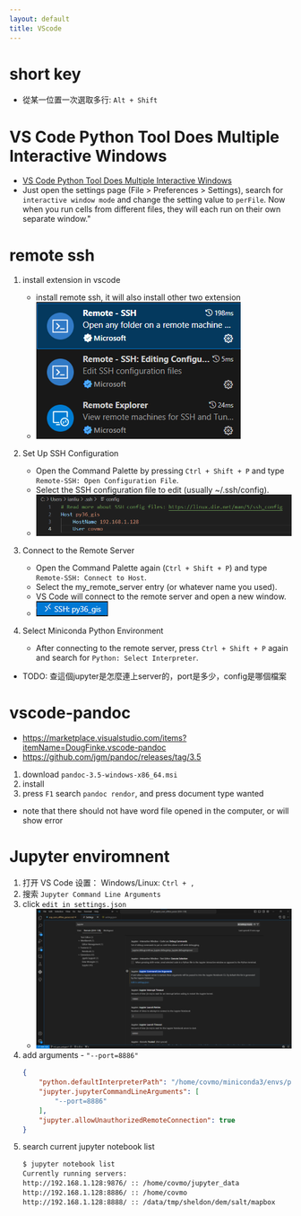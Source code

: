 ```yaml
---
layout: default
title: VScode
---
```

# short key
- 從某一位置一次選取多行: `Alt + Shift`

# VS Code Python Tool Does Multiple Interactive Windows
- [VS Code Python Tool Does Multiple Interactive Windows](https://visualstudiomagazine.com/articles/2020/08/13/vs-code-python.aspx)
- Just open the settings page (File > Preferences > Settings), search for `interactive window mode` and change the setting value to `perFile`. Now when you run cells from different files, they will each run on their own separate window."

# remote ssh
1. install extension in vscode
    - install remote ssh, it will also install other two extension
    - ![alt text](/assests/images/tools/vscode-1.png)

2. Set Up SSH Configuration
    - Open the Command Palette by pressing `Ctrl + Shift + P` and type `Remote-SSH: Open Configuration File`.
    - Select the SSH configuration file to edit (usually ~/.ssh/config).
    - ![alt text](/assests/images/tools/vscode-3.png)
3. Connect to the Remote Server
    - Open the Command Palette again (`Ctrl + Shift + P`) and type `Remote-SSH: Connect to Host`.
    - Select the my_remote_server entry (or whatever name you used).
    - VS Code will connect to the remote server and open a new window.
    - ![alt text](/assests/images/tools/vscode-2.png)
4. Select Miniconda Python Environment
    - After connecting to the remote server, press `Ctrl + Shift + P` again and search for `Python: Select Interpreter`.

- TODO: 查這個jupyter是怎麼連上server的，port是多少，config是哪個檔案

# vscode-pandoc
- https://marketplace.visualstudio.com/items?itemName=DougFinke.vscode-pandoc
- https://github.com/jgm/pandoc/releases/tag/3.5
1. download `pandoc-3.5-windows-x86_64.msi`
2. install
3. press `F1` search `pandoc rendor`, and press document type wanted
- note that there should not have word file opened in the computer, or will show error

# Jupyter enviromnent
1. 打开 VS Code 设置： Windows/Linux: `Ctrl + ,`
2. 搜索 `Jupyter Command Line Arguments`
3. click `edit in settings.json`
    - ![alt text](/assests/images/tools/jupyter-4.png)
4. add arguments - `"--port=8886"`
    ```json
    {
        "python.defaultInterpreterPath": "/home/covmo/miniconda3/envs/py36_gis/bin/python",
        "jupyter.jupyterCommandLineArguments": [    
            "--port=8886"
        ],
        "jupyter.allowUnauthorizedRemoteConnection": true
    }
    ```
5. search current jupyter notebook list
    ```bash
    $ jupyter notebook list
    Currently running servers:
    http://192.168.1.128:9876/ :: /home/covmo/jupyter_data
    http://192.168.1.128:8886/ :: /home/covmo
    http://192.168.1.128:8888/ :: /data/tmp/sheldon/dem/salt/mapbox
    ```